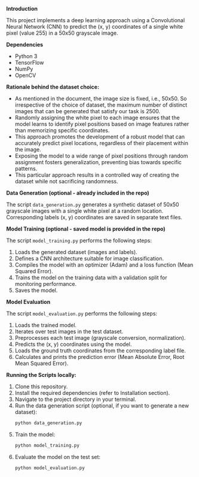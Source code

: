**Introduction**

This project implements a deep learning approach using a Convolutional Neural Network (CNN) to predict the (x, y) coordinates of a single white pixel (value 255) in a 50x50 grayscale image.

**Dependencies**

* Python 3
* TensorFlow 
* NumPy
* OpenCV



**Rationale behind the dataset choice:**

- As mentioned in the document, the image size is fixed, i.e., 50x50. So irrespective of the choice of dataset, the maximum number of distinct images that can be generated that satisfy our task is 2500.
- Randomly assigning the white pixel to each image ensures that the model learns to identify pixel positions based on image features rather than memorizing specific coordinates.
- This approach promotes the development of a robust model that can accurately predict pixel locations, regardless of their placement within the image.
- Exposing the model to a wide range of pixel positions through random assignment fosters generalization, preventing bias towards specific patterns.
- This particular approach results in a controlled way of creating the dataset while not sacrificing randomness.



**Data Generation (optional - already included in the repo)**

The script `data_generation.py` generates a synthetic dataset of 50x50 grayscale images with a single white pixel at a random location. Corresponding labels (x, y) coordinates are saved in separate text files.


**Model Training (optional - saved model is provided in the repo)**

The script `model_training.py` performs the following steps:

1. Loads the generated dataset (images and labels).
2. Defines a CNN architecture suitable for image classification.
3. Compiles the model with an optimizer (Adam) and a loss function (Mean Squared Error).
4. Trains the model on the training data with a validation split for monitoring performance.
5. Saves the model.


**Model Evaluation**

The script `model_evaluation.py` performs the following steps:

1. Loads the trained model.
2. Iterates over test images in the test dataset.
3. Preprocesses each test image (grayscale conversion, normalization).
4. Predicts the (x, y) coordinates using the model.
5. Loads the ground truth coordinates from the corresponding label file.
6. Calculates and prints the prediction error (Mean Absolute Error, Root Mean Squared Error).


**Running the Scripts locally:**

1. Clone this repository.
2. Install the required dependencies (refer to Installation section).
3. Navigate to the project directory in your terminal.
4. Run the data generation script (optional, if you want to generate a new dataset):
   ```bash
   python data_generation.py
   ```
5. Train the model:
   ```bash
   python model_training.py
   ```
6. Evaluate the model on the test set:
   ```bash
   python model_evaluation.py
   ```
